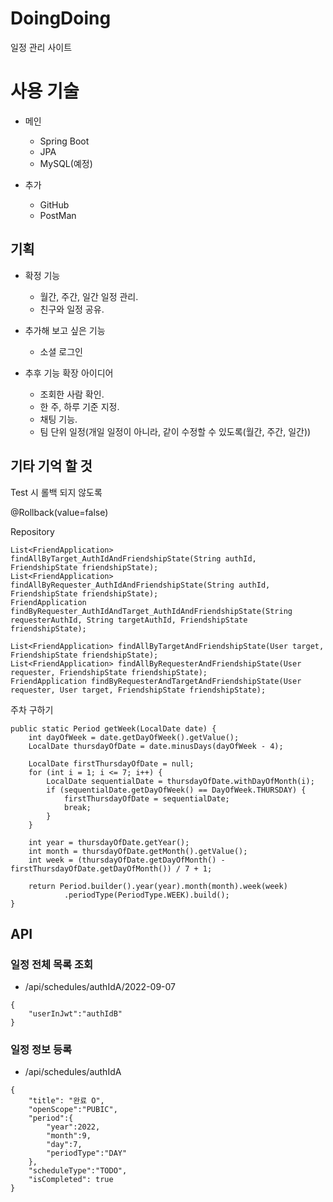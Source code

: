 # DoingDoing

일정 관리 사이트

# 사용 기술

* 메인
    * Spring Boot
    * JPA
    * MySQL(예정)

* 추가
    * GitHub
    * PostMan

## 기획

* 확정 기능
    * 월간, 주간, 일간 일정 관리.
    * 친구와 일정 공유.

* 추가해 보고 싶은 기능
    * 소셜 로그인

* 추후 기능 확장 아이디어
    * 조회한 사람 확인.
    * 한 주, 하루 기준 지정.
    * 채팅 기능.
    * 팀 단위 일정(개일 일정이 아니라, 같이 수정할 수 있도록(월간, 주간, 일간))

## 기타 기억 할 것

Test 시 롤백 되지 않도록

@Rollback(value=false)

Repository

```
List<FriendApplication> findAllByTarget_AuthIdAndFriendshipState(String authId, FriendshipState friendshipState);
List<FriendApplication> findAllByRequester_AuthIdAndFriendshipState(String authId, FriendshipState friendshipState);
FriendApplication findByRequester_AuthIdAndTarget_AuthIdAndFriendshipState(String requesterAuthId, String targetAuthId, FriendshipState friendshipState);
```

```
List<FriendApplication> findAllByTargetAndFriendshipState(User target, FriendshipState friendshipState);
List<FriendApplication> findAllByRequesterAndFriendshipState(User requester, FriendshipState friendshipState);
FriendApplication findByRequesterAndTargetAndFriendshipState(User requester, User target, FriendshipState friendshipState);
```

주차 구하기

```
public static Period getWeek(LocalDate date) {
    int dayOfWeek = date.getDayOfWeek().getValue();
    LocalDate thursdayOfDate = date.minusDays(dayOfWeek - 4);

    LocalDate firstThursdayOfDate = null;
    for (int i = 1; i <= 7; i++) {
        LocalDate sequentialDate = thursdayOfDate.withDayOfMonth(i);
        if (sequentialDate.getDayOfWeek() == DayOfWeek.THURSDAY) {
            firstThursdayOfDate = sequentialDate;
            break;
        }
    }

    int year = thursdayOfDate.getYear();
    int month = thursdayOfDate.getMonth().getValue();
    int week = (thursdayOfDate.getDayOfMonth() - firstThursdayOfDate.getDayOfMonth()) / 7 + 1;

    return Period.builder().year(year).month(month).week(week)
            .periodType(PeriodType.WEEK).build();
}
```

## API

### 일정 전체 목록 조회
* /api/schedules/authIdA/2022-09-07
```
{
    "userInJwt":"authIdB"
}
```

### 일정 정보 등록
* /api/schedules/authIdA
```
{
    "title": "완료 O",
    "openScope":"PUBIC",
    "period":{
        "year":2022,
        "month":9,
        "day":7,
        "periodType":"DAY"
    },
    "scheduleType":"TODO",
    "isCompleted": true
}
```